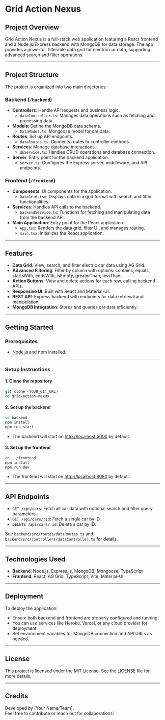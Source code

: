 # Grid Action Nexus

## Project Overview

Grid Action Nexus is a full-stack web application featuring a React frontend and a Node.js/Express backend with MongoDB for data storage. The app provides a powerful, filterable data grid for electric car data, supporting advanced search and filter operations.

---

## Project Structure

The project is organized into two main directories:

### Backend (`/backend`)

- **Controllers**: Handle API requests and business logic.
  - `dataController.ts`: Manages data operations such as fetching and processing data.
- **Models**: Define the MongoDB data schema.
  - `DataModel.ts`: Mongoose model for car data.
- **Routes**: Set up API endpoints.
  - `dataRoutes.ts`: Connects routes to controller methods.
- **Services**: Manage database interactions.
  - `dbService.ts`: Handles CRUD operations and database connection.
- **Server**: Entry point for the backend application.
  - `server.ts`: Configures the Express server, middleware, and API endpoints.

### Frontend (`/frontend`)

- **Components**: UI components for the application.
  - `DataGrid.tsx`: Displays data in a grid format with search and filter functionalities.
- **Services**: Handles API calls to the backend.
  - `backendService.ts`: Functions for fetching and manipulating data from the backend API.
- **Main Application**: Entry point for the React application.
  - `App.tsx`: Renders the data grid, filter UI, and manages routing.
  - `main.tsx`: Initializes the React application.

---

## Features

- **Data Grid**: View, search, and filter electric car data using AG Grid.
- **Advanced Filtering**: Filter by column with options: contains, equals, startsWith, endsWith, isEmpty, greaterThan, lessThan.
- **Action Buttons**: View and delete actions for each row, calling backend APIs.
- **Responsive UI**: Built with React and Material-UI.
- **REST API**: Express backend with endpoints for data retrieval and manipulation.
- **MongoDB Integration**: Stores and queries car data efficiently.

---

## Getting Started

### Prerequisites

- [Node.js](https://nodejs.org/) and npm installed.

---

### Setup Instructions

#### 1. **Clone the repository**
```sh
git clone <YOUR_GIT_URL>
cd grid-action-nexus
```

#### 2. **Set up the backend**
```sh
cd backend
npm install
npm run start
```
- The backend will start on [http://localhost:5000](http://localhost:5000) by default.

#### 3. **Set up the frontend**
```sh
cd ../frontend
npm install
npm run dev
```
- The frontend will start on [http://localhost:8080](http://localhost:8080) by default.

---

## API Endpoints

- `GET /api/cars`: Fetch all car data with optional search and filter query parameters.
- `GET /api/cars/:id`: Fetch a single car by ID.
- `DELETE /api/cars/:id`: Delete a car by ID.

See `backend/src/routes/dataRoutes.ts` and `backend/src/controllers/dataController.ts` for details.

---

## Technologies Used

- **Backend**: Node.js, Express.js, MongoDB, Mongoose, TypeScript
- **Frontend**: React, AG Grid, TypeScript, Vite, Material-UI

---

## Deployment

To deploy the application:
- Ensure both backend and frontend are properly configured and running.
- You can use services like Heroku, Vercel, or any cloud provider for deployment.
- Set environment variables for MongoDB connection and API URLs as needed.

---

## License

This project is licensed under the MIT License. See the LICENSE file for more details.

---

## Credits

Developed by [Your Name/Team].  
Feel free to contribute or reach out for collaborations!